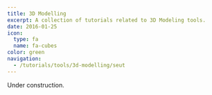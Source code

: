```yaml
---
title: 3D Modelling
excerpt: A collection of tutorials related to 3D Modeling tools.
date: 2016-01-25
icon:
  type: fa
  name: fa-cubes
color: green
navigation:
  - /tutorials/tools/3d-modelling/seut
---
```


Under construction.
